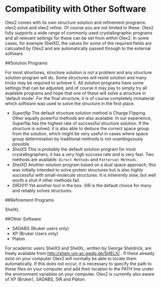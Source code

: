 # Compatibility with Other Software 
Olex2 comes with its own structure solution and refinement programs: olex2.solve and olex2.refine.
Of course you are not limited to these. Olex2 fully supports a wide range of commonly used crystallographic programs and all relevant settings for these can be set from within Olex2. In some cases, for example ShelXD, the values for some of the required fields are calcuated by Olex2 and are automatically passed through to the external software

##Solution Programs

For most structures, structure solution is not a problem and any structure solution program will do. Some structures will resist solution and many tricks may be required to achieve it. All solution programs have some settings that can be adjusted, and of course it may pay to simply try all available programs and hope that one of these will solve a structure in 'default mode'. For the final structure, it is of course completely immaterial which software was used to solve the structure in the first place. 
- *Superflip* The default structure solution method is Charge Flipping. Other equally powerful methods are also available. In our experience, Superflip has the highest rate of successful structure solution. If the structure is solved, it is also able to deduce the correct space group from the solution, which might be very useful in cases where space group determination by traditional methods is not unambiguously possible.
- *ShelXS* This is probably the default solution program for most crystallographers, it has a very high success rate and is very fast. Two methods are available: ``Direct Methods`` and ``Patterson Methods``.
- *ShelXD* Another solution program based on a dual space approach, this was initially intended to solve protein structures but is also highly successful with small-molecule structures. It is inherently slow, but well worth a shot if other methods fail.
- *SIR2011* Yet another tool in the box. SIR is the default choice for many and reliably solves structures.

##Refinement Programs

ShelXL

##Other Software

- SADABS (Bruker users only)
- XP (Bruker Users only)
- Platon

For academic users ShelXS and ShelXL, written by George Sheldrick, are freely available from http://shelx.uni-ac.gwdg.de/SHELX/ . If these already exist on your computer Olex2 will normally be able to locate them automatically. If this does not occur, it is necessary to specify the path to these files on your computer and add their location to the PATH line under the environment variables on your computer. Olex2 is currently also aware of XP (Bruker), SADABS, SIR and Platon.
